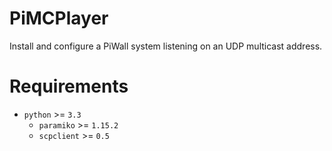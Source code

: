 # PiMCPlayer
Install and configure a PiWall system listening on an UDP multicast address.
 
# Requirements
- `python` >= `3.3`
  - `paramiko` >= `1.15.2`
  - `scpclient` >= `0.5`
